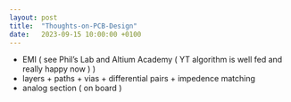 ```yaml
---
layout: post
title:  "Thoughts-on-PCB-Design"
date:   2023-09-15 10:00:00 +0100
---
```


- EMI ( see Phil’s Lab and Altium Academy ( YT algorithm is well fed and really happy now ) )
- layers + paths + vias + differential pairs + impedence matching
- analog section ( on board )